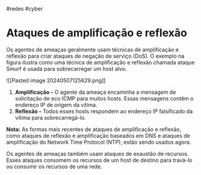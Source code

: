 #redes #cyber 

# Ataques de amplificação e reflexão

Os agentes de ameaças geralmente usam técnicas de amplificação e reflexão para criar ataques de negação de serviço (DoS). O exemplo na figura ilustra como uma técnica de amplificação e reflexão chamada ataque Smurf é usada para sobrecarregar um host alvo.

![[Pasted image 20240507125629.png]]

1. **Amplificação -** O agente da ameaça encaminha a mensagem de solicitação de eco ICMP para muitos hosts. Essas mensagens contêm o endereço IP de origem da vítima.
2. **Reflexão -** Todos esses hosts respondem ao endereço IP falsificado da vítima para sobrecarregá-lo.

**Nota:** As formas mais recentes de ataques de amplificação e reflexão, como ataques de reflexão e amplificação baseados em DNS e ataques de amplificação do Network Time Protocol (NTP), estão sendo usados agora.

Os agentes de ameaças também usam ataques de exaustão de recursos. Esses ataques consomem os recursos de um host de destino para travá-lo ou consumir os recursos de uma rede.


























